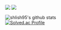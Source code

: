 <!--
**shlish95/shlish95** is a ✨ _special_ ✨ repository because its `README.md` (this file) appears on your GitHub profile.

Here are some ideas to get you started:

- 🔭 I’m currently working on ...
- 🌱 I’m currently learning ...
- 👯 I’m looking to collaborate on ...
- 🤔 I’m looking for help with ...
- 💬 Ask me about ...
- 📫 How to reach me: ...
- 😄 Pronouns: ...
- ⚡ Fun fact: ...
-->
<a href="https://www.facebook.com/sanghong.kim/" target="_blank"><img src="https://img.shields.io/badge/Facebook-1877F2?style=flat-square&logo=Facebook&logoColor=white"/></a>
    <a href="https://www.instagram.com/up_hong95/" target="_blank"><img src="https://img.shields.io/badge/Instagram-E4405F?style=flat-square&logo=Instagram&logoColor=white"/></a>
<br>

![shlish95's github stats](https://github-readme-stats.vercel.app/api?username=shlish95&show_icons=true) 
<br>
[![Solved.ac Profile](http://mazassumnida.wtf/api/v2/generate_badge?boj=shlish)](https://solved.ac/shlish/)
